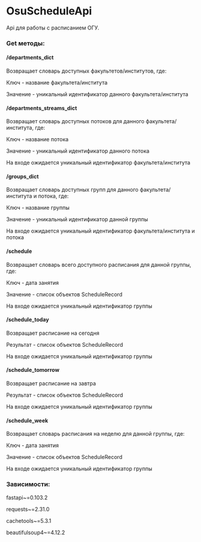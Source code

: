 # OsuScheduleApi

Api для работы с расписанием ОГУ.

### Get методы:

#### /departments_dict
Возвращает словарь доступных факультетов/институтов, где:

Ключ - название факультета/института

Значение - уникальный идентификатор данного факультета/института

#### /departments_streams_dict

Возвращает словарь доступных потоков для данного факультета/института, где:

Ключ - название потока

Значение - уникальный идентификатор данного потока

На входе ожидается уникальный идентификатор факультета/института

#### /groups_dict
Возвращает словарь доступных групп для данного факультета/института и потока, где:

Ключ - название группы

Значение - уникальный идентификатор данной группы

На входе ожидается уникальный идентификатор факультета/института и потока

#### /schedule
Возвращает словарь всего доступного расписания для данной группы, где:

Ключ - дата занятия

Значение - список объектов ScheduleRecord

На входе ожидается уникальный идентификатор группы

#### /schedule_today
Возвращает расписание на сегодня

Результат - список объектов ScheduleRecord

На входе ожидается уникальный идентификатор группы

#### /schedule_tomorrow
Возвращает расписание на завтра

Результат - список объектов ScheduleRecord

На входе ожидается уникальный идентификатор группы

#### /schedule_week
Возвращает словарь расписания на неделю для данной группы, где:

Ключ - дата занятия

Значение - список объектов ScheduleRecord

На входе ожидается уникальный идентификатор группы


### Зависимости:
fastapi~=0.103.2

requests~=2.31.0

cachetools~=5.3.1

beautifulsoup4~=4.12.2